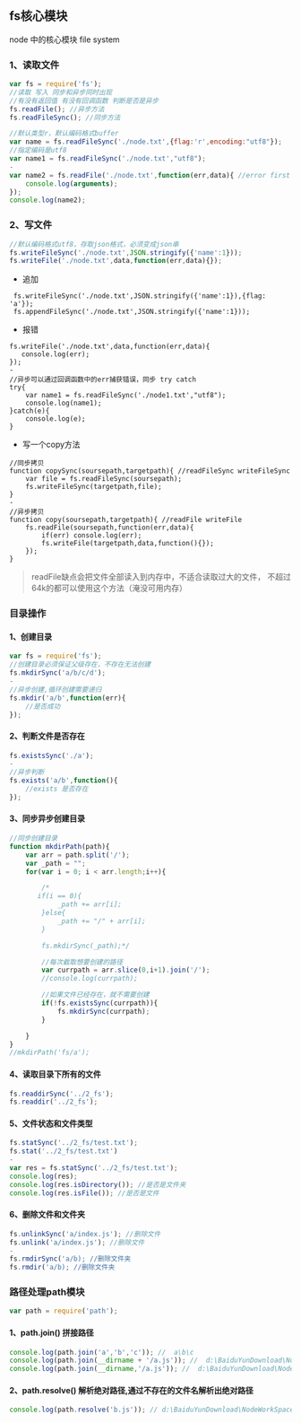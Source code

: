 ## fs核心模块
node 中的核心模块 file system

### 1、读取文件
```javascript
var fs = require('fs');
//读取 写入 同步和异步同时出现
//有没有返回值 有没有回调函数 判断是否是异步
fs.readFile(); //异步方法
fs.readFileSync(); //同步方法
```
```javascript
//默认类型r，默认编码格式buffer
var name = fs.readFileSync('./node.txt',{flag:'r',encoding:"utf8"});
//指定编码是utf8
var name1 = fs.readFileSync('./node.txt',"utf8");
-
var name2 = fs.readFile('./node.txt',function(err,data){ //error first
    console.log(arguments);
});
console.log(name2);
```

### 2、写文件
```javascript
//默认编码格式utf8，存取json格式，必须变成json串
fs.writeFileSync('./node.txt',JSON.stringify({'name':1}));
fs.writeFile('./node.txt',data,function(err,data){});
```
- 追加
```
 fs.writeFileSync('./node.txt',JSON.stringify({'name':1}),{flag: 'a'});
 fs.appendFileSync('./node.txt',JSON.stringify({'name':1}));
```

- 报错
```
fs.writeFile('./node.txt',data,function(err,data){
   console.log(err);
});
-
//异步可以通过回调函数中的err捕获错误，同步 try catch
try{
    var name1 = fs.readFileSync('./node1.txt',"utf8");
    console.log(name1);
}catch(e){
    console.log(e);
}
```

- 写一个copy方法
```
//同步拷贝
function copySync(soursepath,targetpath){ //readFileSync writeFileSync
    var file = fs.readFileSync(soursepath);
    fs.writeFileSync(targetpath,file);
}
-
//异步拷贝
function copy(soursepath,targetpath){ //readFile writeFile
    fs.readFile(soursepath,function(err,data){
        if(err) console.log(err);
        fs.writeFile(targetpath,data,function(){});
    });
}
```
> readFile缺点会把文件全部读入到内存中，不适合读取过大的文件，
不超过64k的都可以使用这个方法（淹没可用内存）

### 目录操作
#### 1、创建目录
```javascript
var fs = require('fs');
//创建目录必须保证父级存在，不存在无法创建
fs.mkdirSync('a/b/c/d');
-
//异步创建,循环创建需要递归
fs.mkdir('a/b',function(err){
    //是否成功
});
```

#### 2、判断文件是否存在
```javascript
fs.existsSync('./a');
-
//异步判断
fs.exists('a/b',function(){
    //exists 是否存在
});
```

#### 3、同步异步创建目录
```javascript
//同步创建目录
function mkdirPath(path){
    var arr = path.split('/');
    var _path = "";
    for(var i = 0; i < arr.length;i++){

        /*
       if(i == 0){
            _path += arr[i];
        }else{
            _path += "/" + arr[i];
        }

        fs.mkdirSync(_path);*/

        //每次截取想要创建的路径
        var currpath = arr.slice(0,i+1).join('/');
        //console.log(currpath);

        //如果文件已经存在，就不需要创建
        if(!fs.existsSync(currpath)){
            fs.mkdirSync(currpath);
        }

    }
}
//mkdirPath('fs/a');
```

#### 4、读取目录下所有的文件 
```javascript
fs.readdirSync('../2_fs');
fs.readdir('../2_fs');
```

#### 5、文件状态和文件类型
```javascript
fs.statSync('../2_fs/test.txt');
fs.stat('../2_fs/test.txt')
-
var res = fs.statSync('../2_fs/test.txt');
console.log(res);
console.log(res.isDirectory()); //是否是文件夹
console.log(res.isFile()); //是否是文件
```

#### 6、删除文件和文件夹
```javascript
fs.unlinkSync('a/index.js'); //删除文件
fs.unlink('a/index.js'); //删除文件
-
fs.rmdirSync('a/b); //删除文件夹
fs.rmdir('a/b); //删除文件夹
```

### 路径处理path模块
```javascript
var path = require('path');
```
#### 1、path.join() 拼接路径
```javascript
console.log(path.join('a','b','c')); //  a\b\c
console.log(path.join(__dirname + '/a.js')); //  d:\BaiduYunDownload\NodeWorkSpace\node10\20161126_node\3_path\a.js
console.log(path.join(__dirname,'/a.js')); //  d:\BaiduYunDownload\NodeWorkSpace\node10\20161126_node\3_path\a.js
```

#### 2、path.resolve() 解析绝对路径,通过不存在的文件名解析出绝对路径
```javascript
console.log(path.resolve('b.js')); // d:\BaiduYunDownload\NodeWorkSpace\node10\20161126_node\3_path\b.js
```




